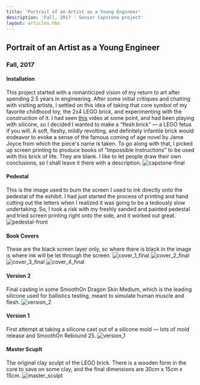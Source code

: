 ```yaml
---
title: 'Portrait of an Artist as a Young Engineer'
description: 'Fall, 2017 - Senior Capstone project'
layout: articles.hbs
---
```

## Portrait of an Artist as a Young Engineer
### Fall, 2017

#### Installation
This project started with a romanticized vision of my return to art after spending 2.5 years in engineering. After some initial critiques and chatting with visiting artists, I settled on this idea of taking that core symbol of my favorite childhood toy, the 2x4 LEGO brick, and experimenting with the construction of it. I had seen [this](https://www.youtube.com/watch?v=P2O7vyKnYfo) video at some point, and had been playing with silicone, so I decided I wanted to make a “flesh brick” &mdash; a LEGO fetus if you will. A soft, fleshy, mildly revolting, and definitely infantile brick would endeavor to evoke a sense of the famous coming of age novel by Jame Joyce from which the piece's name is taken. To go along with that, I picked up screen printing to produce books of “Impossible Instructions” to be used with this brick of life. They are blank. I like to let people draw their own conclusions, so I shall leave it there with a description.
![capstone-final](https://raw.githubusercontent.com/thomas-williams/portfolio/master/pictures/capstone/capstone_final.jpg)

#### Pedestal
This is the image used to burn the screen I used to ink directly onto the pedestal of the exhibit. I had just started the process of printing and hand cutting out the letters when I realized it was going to be a tediously slow undertaking. So, I took a risk with my freshly sanded and painted pedestal and tried screen printing right onto the side, and it worked out great.
![pedestal-front](https://raw.githubusercontent.com/thomas-williams/portfolio/master/pictures/capstone/pedestal_front.png)

#### Book Covers
These are the black screen layer only, so where there is black in the image is where ink will be let through the screen.
![cover_1_final](https://raw.githubusercontent.com/thomas-williams/portfolio/master/pictures/capstone/cover_1_final.png) ![cover_2_final](https://raw.githubusercontent.com/thomas-williams/portfolio/master/pictures/capstone/cover_2_final.png) ![cover_3_final](https://raw.githubusercontent.com/thomas-williams/portfolio/master/pictures/capstone/cover_3_final.png) ![cover_4_final](https://raw.githubusercontent.com/thomas-williams/portfolio/master/pictures/capstone/cover_4_final.png)

#### Version 2
Final casting in some SmoothOn Dragon Skin Medium, which is the leading silicone used for ballistics testing, meant to simulate human muscle and flesh.
![version_2](https://raw.githubusercontent.com/thomas-williams/portfolio/master/pictures/capstone/version_2.jpg)

#### Version 1
First attempt at taking a silicone cast out of a silicone mold &mdash; lots of mold release and SmoothOn Rebound 25.
![version_1](https://raw.githubusercontent.com/thomas-williams/portfolio/master/pictures/capstone/version_1.jpg)

#### Master Scuplt
The original clay sculpt of the LEGO brick. There is a wooden form in the core to save on some clay, and the final dimensions are 30cm x 15cm x 15cm.
![master_sculpt](https://raw.githubusercontent.com/thomas-williams/portfolio/master/pictures/capstone/master_sculpt.jpg)